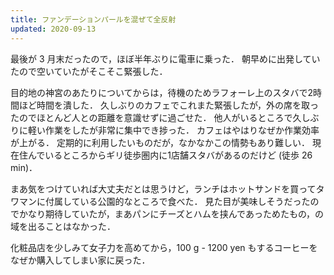 ```yaml
---
title: ファンデーションパールを混ぜて全反射
updated: 2020-09-13
---
```


最後が 3 月末だったので，ほぼ半年ぶりに電車に乗った．
朝早めに出発していたので空いていたがそこそこ緊張した．

目的地の神宮のあたりについてからは，待機のためラフォーレ上のスタバで2時間ほど時間を潰した．
久しぶりのカフェでこれまた緊張したが，外の席を取ったのでほとんど人との距離を意識せずに過ごせた．
他人がいるところで久しぶりに軽い作業をしたが非常に集中でき捗った．
カフェはやはりなぜか作業効率が上がる．
定期的に利用したいものだが，なかなかこの情勢もあり難しい．
現在住んでいるところからギリ徒歩圏内に1店舗スタバがあるのだけど (徒歩 26 min)．

まあ気をつけていれば大丈夫だとは思うけど，ランチはホットサンドを買ってタワマンに付属している公園的なところで食べた．
見た目が美味しそうだったのでかなり期待していたが，まあパンにチーズとハムを挟んであっためたもの，の域を出ることはなかった．

化粧品店を少しみて女子力を高めてから，100 g - 1200 yen もするコーヒーをなぜか購入してしまい家に戻った．
